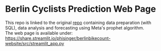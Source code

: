 # Berlin Cyclists Prediction Web Page

This repo is linked to the original [repo](https://github.com/phisinger/BerlinBikeCount) containing data preparation (with SQL), data analysis and forecasting using Meta's prophet algorithm.  
The web page is available under: https://share.streamlit.io/phisinger/berlinbikecount-website/src/streamlit_app.py
